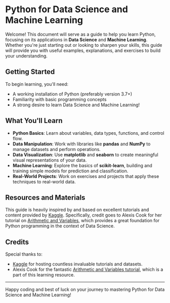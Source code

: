 # Python for Data Science and Machine Learning

Welcome! This document will serve as a guide to help you learn Python, focusing on its applications in **Data Science** and **Machine Learning**. Whether you're just starting out or looking to sharpen your skills, this guide will provide you with useful examples, explanations, and exercises to build your understanding.

## Getting Started

To begin learning, you'll need:
- A working installation of Python (preferably version 3.7+)
- Familiarity with basic programming concepts
- A strong desire to learn Data Science and Machine Learning!

## What You'll Learn

- **Python Basics**: Learn about variables, data types, functions, and control flow.
- **Data Manipulation**: Work with libraries like **pandas** and **NumPy** to manage datasets and perform operations.
- **Data Visualization**: Use **matplotlib** and **seaborn** to create meaningful visual representations of your data.
- **Machine Learning**: Explore the basics of **scikit-learn**, building and training simple models for prediction and classification.
- **Real-World Projects**: Work on exercises and projects that apply these techniques to real-world data.

## Resources and Materials

This guide is heavily inspired by and based on excellent tutorials and content provided by [Kaggle](https://www.kaggle.com). Specifically, credit goes to Alexis Cook for her tutorial on [Arithmetic and Variables](https://www.kaggle.com/code/alexisbcook/arithmetic-and-variables/data), which provides a great foundation for Python programming in the context of Data Science.

## Credits

Special thanks to:
- [Kaggle](https://www.kaggle.com) for hosting countless invaluable tutorials and datasets.
- Alexis Cook for the fantastic [Arithmetic and Variables tutorial](https://www.kaggle.com/code/alexisbcook/arithmetic-and-variables/data), which is a part of this learning resource.

---

Happy coding and best of luck on your journey to mastering Python for Data Science and Machine Learning!
